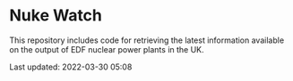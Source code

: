 # Nuke Watch

This repository includes code for retrieving the latest information available on the output of EDF nuclear power plants in the UK.

Last updated: 2022-03-30 05:08